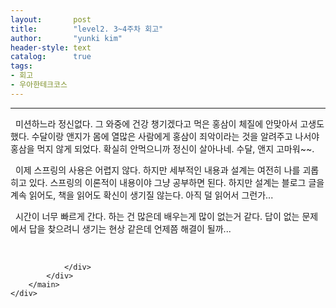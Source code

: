 ```yaml
---
layout:       post
title:        "level2. 3~4주차 회고"
author:       "yunki kim"
header-style: text
catalog:      true
tags: 
- 회고
- 우아한테크코스
---
```


<head></head>
<body id="tt-body-page" class="">
<div id="wrap" class="wrap-right">
    <div id="container">
        <main class="main ">
            <div class="area-main">
                <div class="area-view">
                    <div class="article-header"></div>
                    <hr>
                    <div class="article-view">
                        <div class="contents_style">
                            <p data-ke-size="size16">&nbsp; 미션하느라 정신없다. 그 와중에 건강 챙기겠다고 먹은 홍삼이 체질에 안맞아서 고생도 했다. 수달이랑 앤지가 몸에 열많은 사람에게 홍삼이 죄악이라는 것을 알려주고 나서야 홍삼을 먹지 않게 되었다. 확실히 안먹으니까 정신이 살아나네. 수달, 앤지 고마워~~.</p>
<p data-ke-size="size16">&nbsp; 이제 스프링의 사용은 어렵지 않다. 하지만 세부적인 내용과 설계는 여전히 나를 괴롭히고 있다. 스프링의 이론적이 내용이야 그냥 공부하면 된다. 하지만 설계는 블로그 글을 계속 읽어도, 책을 읽어도 확신이 생기질 않는다. 아직 덜 읽어서 그런가...</p>
<p data-ke-size="size16">&nbsp; 시간이 너무 빠르게 간다. 하는 건 많은데 배우는게 많이 없는거 같다. 답이 없는 문제에서 답을 찾으려니 생기는 현상 같은데 언제쯤 해결이 될까...</p>
                        </div>
                        <br>
                        <div class="tags"></div>
                    </div>
                    
                </div>
            </div>
        </main>
    </div>
</div>


</body>